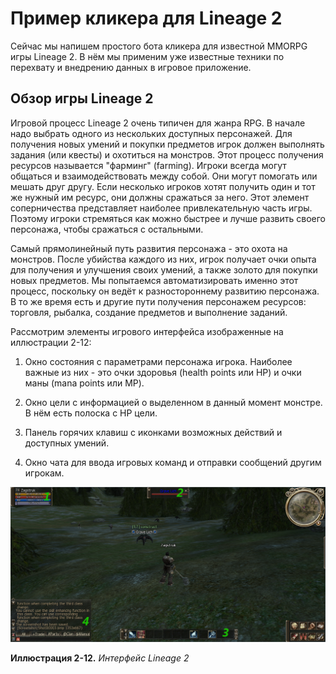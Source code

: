 # Пример кликера для Lineage 2

Сейчас мы напишем простого бота кликера для известной MMORPG игры Lineage 2. В нём мы применим уже известные техники по перехвату и внедрению данных в игровое приложение.

## Обзор игры Lineage 2

Игровой процесс Lineage 2 очень типичен для жанра RPG. В начале надо выбрать одного из нескольких доступных персонажей. Для получения новых умений и покупки предметов игрок должен выполнять задания (или квесты) и охотиться на монстров. Этот процесс получения ресурсов называется "фарминг" (farming). Игроки всегда могут общаться и взаимодействовать между собой. Они могут помогать или мешать друг другу. Если несколько игроков хотят получить один и тот же нужный им ресурс, они должны сражаться за него. Этот элемент соперничества представляет наиболее привлекательную часть игры. Поэтому игроки стремяться как можно быстрее и лучше развить своего персонажа, чтобы сражаться с остальными.

Самый прямолинейный путь развития персонажа - это охота на монстров. После убийства каждого из них, игрок получает очки опыта для получения и улучшения своих умений, а также золото для покупки новых предметов. Мы попытаемся автоматизировать именно этот процесс, поскольку он ведёт к разностороннему развитию персонажа. В то же время есть и другие пути получения персонажем ресурсов: торговля, рыбалка, создание предметов и выполнение заданий.

Рассмотрим элементы игрового интерфейса изображенные на иллюстрации 2-12:

1. Окно состояния с параметрами персонажа игрока. Наиболее важные из них - это очки здоровья (health points или HP) и очки маны (mana points или MP).

2. Окно цели с информацией о выделенном в данный момент монстре. В нём есть полоска с HP цели.

3. Панель горячих клавиш с иконками возможных действий и доступных умений.

4. Окно чата для ввода игровых команд и отправки сообщений другим игрокам.

![Интерфейс Lineage 2](lineage-interface.png)

**Иллюстрация 2-12.** *Интерфейс Lineage 2*

